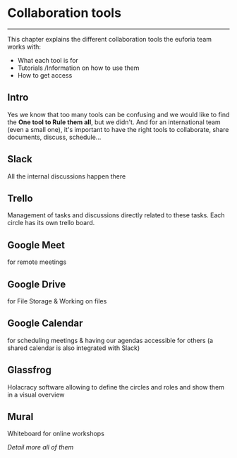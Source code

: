 # Collaboration tools
--------------------------------------------------------------------------------------------------

This chapter explains the different collaboration tools the euforia team works with:
- What each tool is for
- Tutorials /Information on how to use them
- How to get access

## Intro
Yes we know that too many tools can be confusing and we would like to find the **One tool to Rule them all**, but we didn't.
And for an international team (even a small one), it's important to have the right tools to collaborate, share documents, discuss, schedule... 

## Slack
All the internal discussions happen there

## Trello
Management of tasks and discussions directly related to these tasks. Each circle has its own trello board.

## Google Meet
for remote meetings

## Google Drive
for File Storage & Working on files

## Google Calendar
for scheduling meetings & having our agendas accessible for others (a shared calendar is also integrated with Slack)

## Glassfrog
Holacracy software allowing to define the circles and roles and show them in a visual overview

## Mural
Whiteboard for online workshops

*Detail more all of them*

